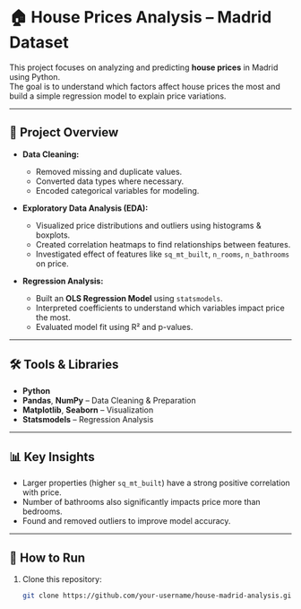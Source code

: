 # 🏠 House Prices Analysis – Madrid Dataset  

This project focuses on analyzing and predicting **house prices** in Madrid using Python.  
The goal is to understand which factors affect house prices the most and build a simple regression model to explain price variations.  

---

## 📌 Project Overview  
- **Data Cleaning:**  
  - Removed missing and duplicate values.  
  - Converted data types where necessary.  
  - Encoded categorical variables for modeling.  

- **Exploratory Data Analysis (EDA):**  
  - Visualized price distributions and outliers using histograms & boxplots.  
  - Created correlation heatmaps to find relationships between features.  
  - Investigated effect of features like `sq_mt_built`, `n_rooms`, `n_bathrooms` on price.  

- **Regression Analysis:**  
  - Built an **OLS Regression Model** using `statsmodels`.  
  - Interpreted coefficients to understand which variables impact price the most.  
  - Evaluated model fit using R² and p-values.  

---

## 🛠 Tools & Libraries  
- **Python**  
- **Pandas**, **NumPy** – Data Cleaning & Preparation  
- **Matplotlib**, **Seaborn** – Visualization  
- **Statsmodels** – Regression Analysis  

---

## 📊 Key Insights  
- Larger properties (higher `sq_mt_built`) have a strong positive correlation with price.  
- Number of bathrooms also significantly impacts price more than bedrooms.  
- Found and removed outliers to improve model accuracy.  

---

## 🚀 How to Run  

1. Clone this repository:  
   ```bash
   git clone https://github.com/your-username/house-madrid-analysis.git

